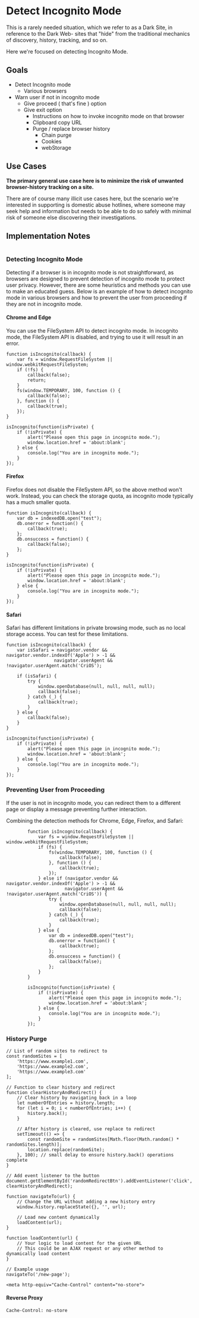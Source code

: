 # Detect Incognito Mode

This is a rarely needed situation, which we refer to as a Dark Site, in reference to the Dark Web- sites that "hide" from the traditional mechanics of discovery, history, tracking, and so on.&#x20;

Here we're focused on detecting Incognito Mode.&#x20;

## Goals

* Detect Incognito mode
  * Various browsers
* Warn user if not in incognito mode
  * Give proceed ( that's fine ) option
  * Give exit option
    * Instructions on how to invoke incognito mode on that browser
    * Clipboard copy URL
    * Purge / replace browser history&#x20;
      * Chain purge
      * Cookies
      * webStorage&#x20;

## Use Cases

**The primary general use case here is to minimize the risk of unwanted browser-history tracking on a site.**&#x20;

There are of course many illicit use cases here, but the scenario we're interested in supporting is domestic abuse hotlines, where someone may seek help and information but needs to be able to do so safely with minimal risk of someone else discovering their investigations.&#x20;

## Implementation Notes

<img src="../.gitbook/assets/file.excalidraw.svg" alt="" class="gitbook-drawing">

### Detecting Incognito Mode

Detecting if a browser is in incognito mode is not straightforward, as browsers are designed to prevent detection of incognito mode to protect user privacy. However, there are some heuristics and methods you can use to make an educated guess. Below is an example of how to detect incognito mode in various browsers and how to prevent the user from proceeding if they are not in incognito mode.

#### **Chrome and Edge**

You can use the FileSystem API to detect incognito mode. In incognito mode, the FileSystem API is disabled, and trying to use it will result in an error.



```
function isIncognito(callback) {
    var fs = window.RequestFileSystem || window.webkitRequestFileSystem;
    if (!fs) {
        callback(false);
        return;
    }
    fs(window.TEMPORARY, 100, function () {
        callback(false);
    }, function () {
        callback(true);
    });
}

isIncognito(function(isPrivate) {
    if (!isPrivate) {
        alert("Please open this page in incognito mode.");
        window.location.href = 'about:blank';
    } else {
        console.log("You are in incognito mode.");
    }
});

```

#### **Firefox**

Firefox does not disable the FileSystem API, so the above method won't work. Instead, you can check the storage quota, as incognito mode typically has a much smaller quota.&#x20;

```
function isIncognito(callback) {
    var db = indexedDB.open("test");
    db.onerror = function() {
        callback(true);
    };
    db.onsuccess = function() {
        callback(false);
    };
}

isIncognito(function(isPrivate) {
    if (!isPrivate) {
        alert("Please open this page in incognito mode.");
        window.location.href = 'about:blank';
    } else {
        console.log("You are in incognito mode.");
    }
});

```

#### **Safari**

Safari has different limitations in private browsing mode, such as no local storage access. You can test for these limitations.

```
function isIncognito(callback) {
    var isSafari = navigator.vendor && navigator.vendor.indexOf('Apple') > -1 &&
                  navigator.userAgent && !navigator.userAgent.match('CriOS');

    if (isSafari) {
        try {
            window.openDatabase(null, null, null, null);
            callback(false);
        } catch (_) {
            callback(true);
        }
    } else {
        callback(false);
    }
}

isIncognito(function(isPrivate) {
    if (!isPrivate) {
        alert("Please open this page in incognito mode.");
        window.location.href = 'about:blank';
    } else {
        console.log("You are in incognito mode.");
    }
});

```

### Preventing User from Proceeding

If the user is not in incognito mode, you can redirect them to a different page or display a message preventing further interaction.&#x20;

Combining the detection methods for Chrome, Edge, Firefox, and Safari:

```
        function isIncognito(callback) {
            var fs = window.RequestFileSystem || window.webkitRequestFileSystem;
            if (fs) {
                fs(window.TEMPORARY, 100, function () {
                    callback(false);
                }, function () {
                    callback(true);
                });
            } else if (navigator.vendor && navigator.vendor.indexOf('Apple') > -1 &&
                      navigator.userAgent && !navigator.userAgent.match('CriOS')) {
                try {
                    window.openDatabase(null, null, null, null);
                    callback(false);
                } catch (_) {
                    callback(true);
                }
            } else {
                var db = indexedDB.open("test");
                db.onerror = function() {
                    callback(true);
                };
                db.onsuccess = function() {
                    callback(false);
                };
            }
        }

        isIncognito(function(isPrivate) {
            if (!isPrivate) {
                alert("Please open this page in incognito mode.");
                window.location.href = 'about:blank';
            } else {
                console.log("You are in incognito mode.");
            }
        });
```

### History Purge&#x20;



```
// List of random sites to redirect to
const randomSites = [
    'https://www.example1.com',
    'https://www.example2.com',
    'https://www.example3.com'
];

// Function to clear history and redirect
function clearHistoryAndRedirect() {
    // Clear history by navigating back in a loop
    let numberOfEntries = history.length;
    for (let i = 0; i < numberOfEntries; i++) {
        history.back();
    }

    // After history is cleared, use replace to redirect
    setTimeout(() => {
        const randomSite = randomSites[Math.floor(Math.random() * randomSites.length)];
        location.replace(randomSite);
    }, 100); // small delay to ensure history.back() operations complete
}

// Add event listener to the button
document.getElementById('randomRedirectBtn').addEventListener('click', clearHistoryAndRedirect);

```



```
function navigateTo(url) {
    // Change the URL without adding a new history entry
    window.history.replaceState({}, '', url);

    // Load new content dynamically
    loadContent(url);
}

function loadContent(url) {
    // Your logic to load content for the given URL
    // This could be an AJAX request or any other method to dynamically load content
}

// Example usage
navigateTo('/new-page');

```



```
<meta http-equiv="Cache-Control" content="no-store">

```



#### Reverse Proxy

```
Cache-Control: no-store
```

























